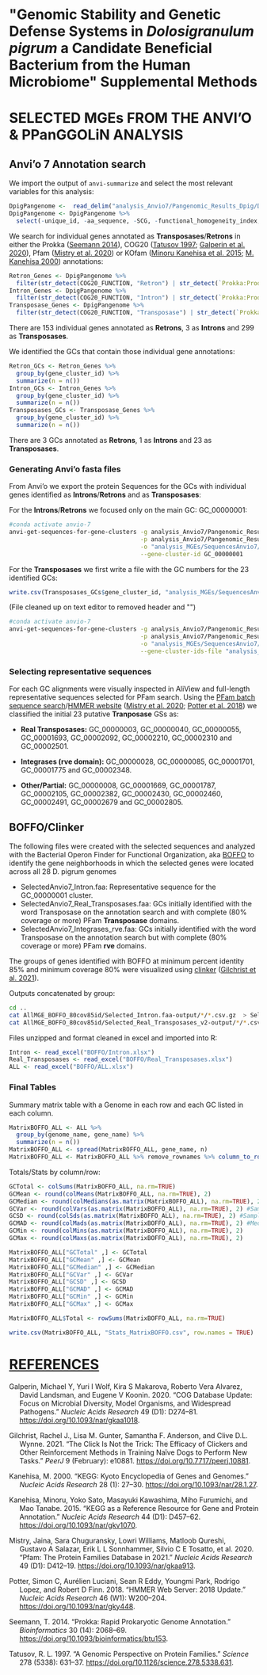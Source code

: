 "Genomic Stability and Genetic Defense Systems in *Dolosigranulum
pigrum* a Candidate Beneficial Bacterium from the Human Microbiome"
Supplemental Methods
================

# SELECTED MGEs FROM THE ANVI’O & PPanGGOLiN ANALYSIS

## Anvi’o 7 Annotation search

We import the output of `anvi-summarize` and select the most relevant
variables for this analysis:

``` r
DpigPangenome <-  read_delim("analysis_Anvio7/Pangenomic_Results_Dpig/Dpig-PAN-SUMMARY/PAN_DPIG_prokka_gene_clusters_summary.txt.gz", "\t", escape_double = FALSE, trim_ws = TRUE)
DpigPangenome <- DpigPangenome %>%
  select(-unique_id, -aa_sequence, -SCG, -functional_homogeneity_index, -geometric_homogeneity_index, -combined_homogeneity_index)
```

We search for individual genes annotated as **Transposases**/**Retrons**
in either the Prokka ([Seemann 2014](#ref-Seemann2014)), COG20 ([Tatusov
1997](#ref-Tatusov1997); [Galperin et al. 2020](#ref-Galperin2021)),
Pfam ([Mistry et al. 2020](#ref-mistry2020)) or KOfam ([Minoru Kanehisa
et al. 2015](#ref-kanehisa2015); [M. Kanehisa 2000](#ref-kanehisa2000))
annotations:

``` r
Retron_Genes <- DpigPangenome %>%
  filter(str_detect(COG20_FUNCTION, "Retron") | str_detect(`Prokka:Prodigal`, "retron") | str_detect(Pfam, "Retron") | str_detect(KOfam, "retron"))
Intron_Genes <- DpigPangenome %>%
  filter(str_detect(COG20_FUNCTION, "Intron") | str_detect(`Prokka:Prodigal`, "intron") | str_detect(Pfam, "Intron") | str_detect(KOfam, "intron"))
Transposase_Genes <- DpigPangenome %>%
  filter(str_detect(COG20_FUNCTION, "Transposase") | str_detect(`Prokka:Prodigal`, "transposase") | str_detect(Pfam, "Transposase")| str_detect(KOfam, "transposase"))
```

There are 153 individual genes annotated as **Retrons**, 3 as
**Introns** and 299 as **Transposases**.

We identified the GCs that contain those individual gene annotations:

``` r
Retron_GCs <- Retron_Genes %>%
  group_by(gene_cluster_id) %>%
  summarize(n = n())
Intron_GCs <- Intron_Genes %>%
  group_by(gene_cluster_id) %>%
  summarize(n = n())
Transposases_GCs <- Transposase_Genes %>%
  group_by(gene_cluster_id) %>%
  summarize(n = n())
```

There are 3 GCs annotated as **Retrons**, 1 as **Introns** and 23 as
**Transposases**.

### Generating Anvi’o fasta files

From Anvi’o we export the protein Sequences for the GCs with individual
genes identified as **Introns**/**Retrons** and as **Transposases**:

For the **Introns**/**Retrons** we focused only on the main GC:
GC\_00000001:

``` bash
#conda activate anvio-7
anvi-get-sequences-for-gene-clusters -g analysis_Anvio7/Pangenomic_Results_Dpig/Anvio005-GENOMES.db \
                                     -p analysis_Anvio7/Pangenomic_Results_Dpig/PAN_DPIG_prokka-PAN.db \
                                     -o "analysis_MGEs/SequencesAnvio7/GC_00000001_Retron.faa" \
                                     --gene-cluster-id GC_00000001
```

For the **Transposases** we first write a file with the GC numbers for
the 23 identified GCs:

``` r
write.csv(Transposases_GCs$gene_cluster_id, "analysis_MGEs/SequencesAnvio7/IDs_Transposases.txt", row.names = FALSE)
```

(File cleaned up on text editor to removed header and "")

``` bash
#conda activate anvio-7
anvi-get-sequences-for-gene-clusters -g analysis_Anvio7/Pangenomic_Results_Dpig/Anvio005-GENOMES.db \
                                     -p analysis_Anvio7/Pangenomic_Results_Dpig/PAN_DPIG_prokka-PAN.db \
                                     -o "analysis_MGEs/SequencesAnvio7/GCsTransposases.faa" \
                                     --gene-cluster-ids-file "analysis_MGEs/SequencesAnvio7/IDs_Transposases.txt"
```

### Selecting representative sequences

For each GC alignments were visually inspected in AliView and
full-length representative sequences selected for PFam search. Using the
[PFam batch sequence
search](http://pfam.xfam.org/search#tabview=tab1)/[HMMER
website](https://www.ebi.ac.uk/Tools/hmmer/search/hmmscan) ([Mistry et
al. 2020](#ref-mistry2020); [Potter et al. 2018](#ref-Potter2018)) we
classified the initial 23 putative **Tranposase** GSs as:

-   **Real Transposases:** GC\_00000003, GC\_00000040, GC\_00000055,
    GC\_00001693, GC\_00002092, GC\_00002210, GC\_00002310 and
    GC\_00002501.

-   **Integrases (rve domain):** GC\_00000028, GC\_00000085,
    GC\_00001701, GC\_00001775 and GC\_00002348.

-   **Other/Partial:** GC\_00000008, GC\_00001669, GC\_00001787,
    GC\_00002105, GC\_00002382, GC\_00002430, GC\_00002460,
    GC\_00002491, GC\_00002679 and GC\_00002805.

## BOFFO/Clinker

The following files were created with the selected sequences and
analyzed with the Bacterial Operon Finder for Functional Organization,
aka [BOFFO](https://github.com/FredHutch/boffo) to identify the gene
neighborhoods in which the selected genes were located across all 28 D.
pigrum genomes

-   SelectedAnvio7\_Intron.faa: Representative sequence for the
    GC\_00000001 cluster.
-   SelectedAnvio7\_Real\_Transposases.faa: GCs initially identified
    with the word Transposase on the annotation search and with complete
    (80% coverage or more) PFam **Transposase** domains.
-   SelectedAnvio7\_Integrases\_rve.faa: GCs initially identified with
    the word Transposase on the annotation search but with complete (80%
    coverage or more) PFam **rve** domains.

The groups of genes identified with BOFFO at minimum percent identity
85% and minimum coverage 80% were visualized using
[clinker](https://github.com/gamcil/clinker) ([Gilchrist et al.
2021](#ref-Gilchrist2021)).

Outputs concatenated by group:

``` bash
cd ..
cat AllMGE_BOFFO_80cov85id/Selected_Intron.faa-output/*/*.csv.gz  > SelectedGCs_Anvio/BOFFO/Intron.txt.gz
cat AllMGE_BOFFO_80cov85id/Selected_Real_Transposases_v2-output/*/*.csv.gz  > SelectedGCs_Anvio/BOFFO/Real_Transposases.txt.gz
```

Files unzipped and format cleaned in excel and imported into R:

``` r
Intron <- read_excel("BOFFO/Intron.xlsx")
Real_Transposases <- read_excel("BOFFO/Real_Transposases.xlsx")
ALL <- read_excel("BOFFO/ALL.xlsx")
```

### Final Tables

Summary matrix table with a Genome in each row and each GC listed in
each column.

``` r
MatrixBOFFO_ALL <- ALL %>%
  group_by(genome_name, gene_name) %>%
  summarize(n = n())
MatrixBOFFO_ALL <- spread(MatrixBOFFO_ALL, gene_name, n)
MatrixBOFFO_ALL <- MatrixBOFFO_ALL %>% remove_rownames %>% column_to_rownames(var="genome_name")
```

Totals/Stats by column/row:

``` r
GCTotal <- colSums(MatrixBOFFO_ALL, na.rm=TRUE)
GCMean <- round(colMeans(MatrixBOFFO_ALL, na.rm=TRUE), 2)
GCMedian <- round(colMedians(as.matrix(MatrixBOFFO_ALL), na.rm=TRUE), 2)
GCVar <- round(colVars(as.matrix(MatrixBOFFO_ALL), na.rm=TRUE), 2) #Sample variance
GCSD <- round(colSds(as.matrix(MatrixBOFFO_ALL), na.rm=TRUE), 2) #Sample standard deviation
GCMAD <- round(colMads(as.matrix(MatrixBOFFO_ALL), na.rm=TRUE), 2) #Median absolute deviation
GCMin <- round(colMins(as.matrix(MatrixBOFFO_ALL), na.rm=TRUE), 2) 
GCMax <- round(colMaxs(as.matrix(MatrixBOFFO_ALL), na.rm=TRUE), 2) 

MatrixBOFFO_ALL["GCTotal" ,] <- GCTotal
MatrixBOFFO_ALL["GCMean" ,] <- GCMean
MatrixBOFFO_ALL["GCMedian" ,] <- GCMedian
MatrixBOFFO_ALL["GCVar" ,] <- GCVar
MatrixBOFFO_ALL["GCSD" ,] <- GCSD
MatrixBOFFO_ALL["GCMAD" ,] <- GCMAD
MatrixBOFFO_ALL["GCMin" ,] <- GCMin
MatrixBOFFO_ALL["GCMax" ,] <- GCMax

MatrixBOFFO_ALL$Total <- rowSums(MatrixBOFFO_ALL, na.rm=TRUE)
```

``` r
write.csv(MatrixBOFFO_ALL, "Stats_MatrixBOFFO.csv", row.names = TRUE)
```

# <u>REFERENCES</u>

<div id="refs" class="references csl-bib-body hanging-indent">

<div id="ref-Galperin2021" class="csl-entry">

Galperin, Michael Y, Yuri I Wolf, Kira S Makarova, Roberto Vera Alvarez,
David Landsman, and Eugene V Koonin. 2020. “COG Database Update: Focus
on Microbial Diversity, Model Organisms, and Widespread Pathogens.”
*Nucleic Acids Research* 49 (D1): D274–81.
<https://doi.org/10.1093/nar/gkaa1018>.

</div>

<div id="ref-Gilchrist2021" class="csl-entry">

Gilchrist, Rachel J., Lisa M. Gunter, Samantha F. Anderson, and Clive
D.L. Wynne. 2021. “The Click Is Not the Trick: The Efficacy of Clickers
and Other Reinforcement Methods in Training Naïve Dogs to Perform New
Tasks.” *PeerJ* 9 (February): e10881.
<https://doi.org/10.7717/peerj.10881>.

</div>

<div id="ref-kanehisa2000" class="csl-entry">

Kanehisa, M. 2000. “KEGG: Kyoto Encyclopedia of Genes and Genomes.”
*Nucleic Acids Research* 28 (1): 27–30.
<https://doi.org/10.1093/nar/28.1.27>.

</div>

<div id="ref-kanehisa2015" class="csl-entry">

Kanehisa, Minoru, Yoko Sato, Masayuki Kawashima, Miho Furumichi, and Mao
Tanabe. 2015. “KEGG as a Reference Resource for Gene and Protein
Annotation.” *Nucleic Acids Research* 44 (D1): D457–62.
<https://doi.org/10.1093/nar/gkv1070>.

</div>

<div id="ref-mistry2020" class="csl-entry">

Mistry, Jaina, Sara Chuguransky, Lowri Williams, Matloob Qureshi,
Gustavo A Salazar, Erik L L Sonnhammer, Silvio C E Tosatto, et al. 2020.
“Pfam: The Protein Families Database in 2021.” *Nucleic Acids Research*
49 (D1): D412–19. <https://doi.org/10.1093/nar/gkaa913>.

</div>

<div id="ref-Potter2018" class="csl-entry">

Potter, Simon C, Aurélien Luciani, Sean R Eddy, Youngmi Park, Rodrigo
Lopez, and Robert D Finn. 2018. “HMMER Web Server: 2018 Update.”
*Nucleic Acids Research* 46 (W1): W200–204.
<https://doi.org/10.1093/nar/gky448>.

</div>

<div id="ref-Seemann2014" class="csl-entry">

Seemann, T. 2014. “Prokka: Rapid Prokaryotic Genome Annotation.”
*Bioinformatics* 30 (14): 2068–69.
<https://doi.org/10.1093/bioinformatics/btu153>.

</div>

<div id="ref-Tatusov1997" class="csl-entry">

Tatusov, R. L. 1997. “A Genomic Perspective on Protein Families.”
*Science* 278 (5338): 631–37.
<https://doi.org/10.1126/science.278.5338.631>.

</div>

</div>
